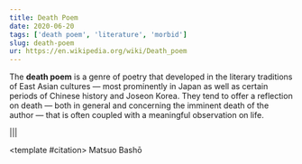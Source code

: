 ```yaml
---
title: Death Poem
date: 2020-06-20
tags: ['death poem', 'literature', 'morbid']
slug: death-poem
ur: https://en.wikipedia.org/wiki/Death_poem
---
```


The **death poem** is a genre of poetry that developed in the literary traditions of East Asian cultures — most prominently in Japan as well as certain periods of Chinese history and Joseon Korea. They tend to offer a reflection on death — both in general and concerning the imminent death of the author — that is often coupled with a meaningful observation on life.

<post-quote>
<template #content>
  旅に病んで

  夢は枯れ野を

  かけめぐる
</template>
</post-quote>

|||

<post-quote>
<template #content>
  Falling ill on a journey

  my dreams go wandering

  over withered fields
</template>
<template #citation>
Matsuo Bashō
</template>
</post-quote>